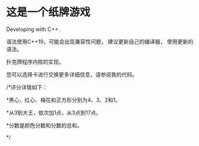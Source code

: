 # 这是一个纸牌游戏
Developing with C++.

语法使用C++19，可能会出现兼容性问题， 建议更新自己的编译器， 使用更新的语法。

扑克牌程序内核的实现。

您可以选择卡进行交换更多详细信息，请参阅我的代码。

/*评分详情如下：

*黑心、红心、梅花和正方形分别为4、3、2和1。

*从3到大王，依次加1点，从3点到17点。

*分数是颜色分数和分数的总和。

*/
